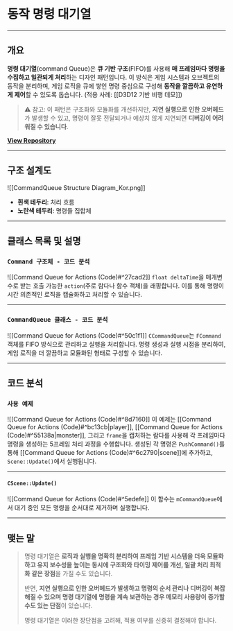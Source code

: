 # **동작 명령 대기열**
---
## **개요**
**명령 대기열**(command Queue)은 **큐 기반 구조**(FIFO)를 사용해 **매 프레임마다 명령을 수집하고 일관되게 처리**하는 디자인 패턴입니다. 이 방식은 게임 시스템과 오브젝트의 동작을 분리하며, 게임 로직을 큐에 쌓인 명령 중심으로 구성해 **동작을 깔끔하고 유연하게 제어**할 수 있도록 돕습니다. (적용 사례: [[D3D12 기반 비행 데모]])

> ⚠️ 참고: 이 패턴은 구조화와 모듈화를 개선하지만, **지연 실행으로 인한 오버헤드**가 발생할 수 있고, 명령이 잘못 전달되거나 예상치 않게 지연되면 **디버깅이 어려워질 수 있습니다**.

[**View Repository**](https://github.com/Woo95/Command-Queue-for-Actions)

---
## **구조 설계도**
![[CommandQueue Structure Diagram_Kor.png]]
- **흰색 테두리**: 처리 흐름
- **노란색 테두리**: 명령들 집합체

---
## **클래스 목록 및 설명**
### `Command 구조체 - 코드 분석`
![[Command Queue for Actions (Code)#^27cad2]]
`float deltaTime`을 매개변수로 받는 호출 가능한 `action`(주로 람다나 함수 객체)을 래핑합니다. 이를 통해 명령이 시간 의존적인 로직을 캡슐화하고 처리할 수 있습니다.

---
### `CommandQueue 클래스 - 코드 분석`
![[Command Queue for Actions (Code)#^50c1f1]]
`CCommandQueue`는 `FCommand` 객체를 FIFO 방식으로 관리하고 실행을 처리합니다. 명령 생성과 실행 시점을 분리하여, 게임 로직을 더 깔끔하고 모듈화된 형태로 구성할 수 있습니다.

---
## **코드 분석**
### `사용 예제`
![[Command Queue for Actions (Code)#^8d7160]]
이 예제는 [[Command Queue for Actions (Code)#^bc13cb|player]], [[Command Queue for Actions (Code)#^55138a|monster]], 그리고 `frame`을 캡처하는 람다를 사용해 각 프레임마다 명령을 생성하는 5프레임 처리 과정을 수행합니다. 생성된 각 명령은 `PushCommand()`를 통해 [[Command Queue for Actions (Code)#^6c2790|scene]]에 추가하고, `Scene::Update()`에서 실행됩니다.

---
#### `CScene::Update()`
![[Command Queue for Actions (Code)#^5edefe]]
이 함수는 `mCommandQueue`에서 대기 중인 모든 명령을 순서대로 제거하며 실행합니다.

---
## **맺는 말**
> 명령 대기열은 **로직과 실행을 명확히 분리하여 프레임 기반 시스템을 더욱 모듈화하고 유지 보수성을 높이는 동시에 구조화와 타이밍 제어를 개선, 일괄 처리 최적화 같은 장점**을 가질 수도 있습니다.
>
> 반면, **지연 실행으로 인한 오버헤드가 발생하고 명령의 순서 관리나 디버깅이 복잡해질 수 있으며 명령 대기열에 명령을 계속 보관하는 경우 메모리 사용량이 증가할 수도 있는 단점**이 있습니다.
>
> 명령 대기열은 이러한 장단점을 고려해, 적용 여부를 신중히 결정해야 합니다.